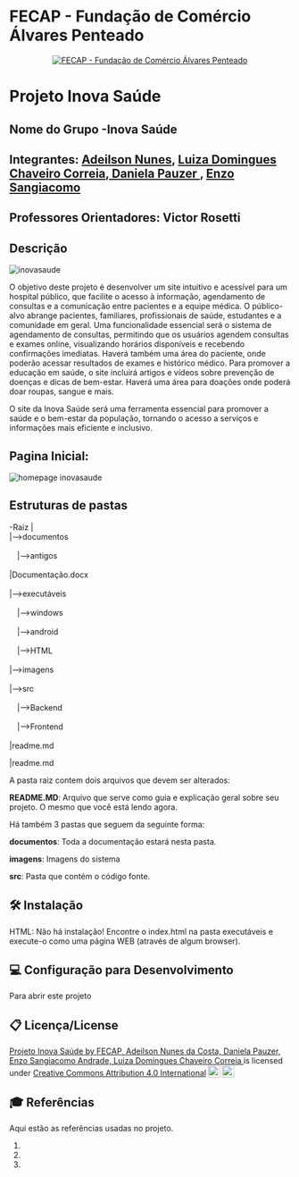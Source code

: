 # FECAP - Fundação de Comércio Álvares Penteado

<p align="center">
<a href= "https://www.fecap.br/"><img src="https://encrypted-tbn0.gstatic.com/images?q=tbn:ANd9GcRhZPrRa89Kma0ZZogxm0pi-tCn_TLKeHGVxywp-LXAFGR3B1DPouAJYHgKZGV0XTEf4AE&usqp=CAU" alt="FECAP - Fundação de Comércio Álvares Penteado" border="0"></a>
</p>

# Projeto Inova Saúde

## Nome do Grupo -Inova Saúde

## Integrantes: <a href="https://github.com/AdeilsonNunes">Adeilson Nunes</a>, <a href="https://github.com/luiza1205">Luiza Domingues Chaveiro Correia</a>,<a href="https://github.com/DaniPauzerAds"> Daniela Pauzer </a>, <a href="https://github.com/enzosangiacomo">Enzo Sangiacomo</a>

## Professores Orientadores: Victor Rosetti

## Descrição
![inovasaude]()

<p>O objetivo deste projeto é desenvolver um site intuitivo e acessível para um hospital público, que facilite o acesso à informação, agendamento de consultas e a comunicação entre pacientes e a equipe médica. O público-alvo abrange pacientes, familiares, profissionais de saúde, estudantes e a comunidade em geral.
Uma funcionalidade essencial será o sistema de agendamento de consultas, permitindo que os usuários agendem consultas e exames online, visualizando horários disponíveis e recebendo confirmações imediatas. Haverá também uma área do paciente, onde poderão acessar resultados de exames e histórico médico.
Para promover a educação em saúde, o site incluirá artigos e vídeos sobre prevenção de doenças e dicas de bem-estar. Haverá uma área para doações onde poderá doar roupas, sangue e mais. 

O site da Inova Saúde será uma ferramenta essencial para promover a saúde e o bem-estar da população, tornando o acesso a serviços e informações mais eficiente e inclusivo.</p>

## Pagina Inicial:
![homepage inovasaude](https://github.com/user-attachments/assets/829c7848-31aa-441e-bd24-99252317b52e)

## Estruturas de pastas 

-Raiz
|
<br>|-->documentos<br>
<br> |-->antigos <br>
 <br>|Documentação.docx<br>
<br>|-->executáveis<br>
<br> |-->windows<br>
<br> |-->android<br>
<br> |-->HTML<br>
<br>|-->imagens<br>
<br>|-->src<br>
<br> |-->Backend<br>
<br> |-->Frontend<br>
<br>|readme.md<br>

|readme.md<br>

A pasta raiz contem dois arquivos que devem ser alterados:

<b>README.MD</b>: Arquivo que serve como guia e explicação geral sobre seu projeto. O mesmo que você está lendo agora.

Há também 3 pastas que seguem da seguinte forma:

<b>documentos</b>: Toda a documentação estará nesta pasta.

<b>imagens</b>: Imagens do sistema

<b>src</b>: Pasta que contém o código fonte.



## 🛠 Instalação
HTML:
Não há instalação! Encontre o index.html na pasta executáveis e execute-o como uma página WEB (através de algum browser).


## 💻 Configuração para Desenvolvimento

Para abrir este projeto





## 📋 Licença/License
<p xmlns:cc="http://creativecommons.org/ns#" xmlns:dct="http://purl.org/dc/terms/"><a property="dct:title" rel="cc:attributionURL" href="https://github.com/2024-2-NADS2/Projeto1"Inova Saúde</a> Projeto Inova Saúde by <a rel="cc:attributionURL dct:creator" property="cc:attributionName" href="https://https://github.com/2024-2-NADS2/Projeto1/edit/main/README.md"> FECAP, Adeilson Nunes da Costa, Daniela Pauzer, Enzo Sangiacomo Andrade, Luiza Domingues Chaveiro Correia </a> is licensed under <a href="https://creativecommons.org/licenses/by/4.0/?ref=chooser-v1" target="_blank" rel="license noopener noreferrer" style="display:inline-block;">Creative Commons Attribution 4.0 International<img style="height:22px!important;margin-left:3px;vertical-align:text-bottom;" src="https://mirrors.creativecommons.org/presskit/icons/cc.svg?ref=chooser-v1" alt=""><img style="height:22px!important;margin-left:3px;vertical-align:text-bottom;" src="https://mirrors.creativecommons.org/presskit/icons/by.svg?ref=chooser-v1" alt=""></a></p>

## 🎓 Referências

Aqui estão as referências usadas no projeto.

1. 
2. 
3. 
